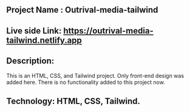 ## Project Name : Outrival-media-tailwind

## Live side Link: https://outrival-media-tailwind.netlify.app

## Description: 
This is an HTML, CSS, and Tailwind project. Only front-end design was added here. There is no functionality added to this project now.

## Technology: HTML, CSS, Tailwind.
